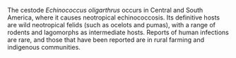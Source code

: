 The cestode _Echinococcus oligarthrus_ occurs in Central and South America, where it causes neotropical echinococcosis. Its definitive hosts are wild neotropical felids (such as ocelots and pumas), with a range of rodents and lagomorphs as intermediate hosts. Reports of human infections are rare, and those that have been reported are in rural farming and indigenous communities.
